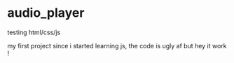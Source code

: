 # audio_player
testing html/css/js

my first project since i started learning js, the code is ugly af but hey it work !
